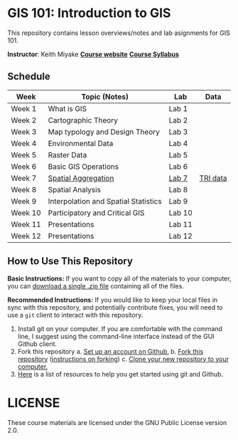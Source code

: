 # GIS 101: Introduction to GIS

This repository contains lesson overviews/notes and lab asignments for GIS 101. 

**Instructor**: Keith Miyake
[**Course website**](http://keithmiyake.info/gis101)
[**Course Syllabus**](syllabus.md)

## Schedule

| Week | Topic (Notes) | Lab | Data |
|------|---------------|-----|------|
| Week 1 | What is GIS | Lab 1 | |
| Week 2 | Cartographic Theory | Lab 2 | |
| Week 3 | Map typology and Design Theory | Lab 3 | |
| Week 4 | Environmental Data | Lab 4 | |
| Week 5 | Raster Data | Lab 5 | |
| Week 6 | Basic GIS Operations| Lab 6 | |
| Week 7 | [Spatial Aggregation](notes/07-aggregation.md) | [Lab 7](labs/07-aggregation.md) | [TRI data](data/TRI.zip) |
| Week 8 | Spatial Analysis | Lab 8 | |
| Week 9 | Interpolation and Spatial Statistics | Lab 9 | |
| Week 10 | Participatory and Critical GIS | Lab 10 | |
| Week 11 | Presentations | Lab 11 | |
| Week 12 | Presentations | Lab 12 | |

## How to Use This Repository

**Basic Instructions:** If you want to copy all of the materials to your computer, you can [download a single .zip file](https://) containing all of the files.

**Recommended Instructions:** If you would like to keep your local files in sync with this repository, and potentially contribute fixes, you will need to use a `git` client to interact with this repository.

  1. Install git on your computer. If you are comfortable with the command line, I suggest using the command-line interface instead of the GUI Github client.
  2. Fork this repository
    a. [Set up an account on Github.](https://github.com/join?source=header-home)
    b. [Fork this repository](https://github.com/kaymmm/intro-to-gis-demo#fork-destination-box) ([instructions on forking](https://help.github.com/articles/fork-a-repo/))
    c. [Clone your new repository to your computer.](https://help.github.com/articles/cloning-a-repository/)
  3. [Here](https://help.github.com/articles/good-resources-for-learning-git-and-github/) is a list of resources to help you get started using git and Github.

# LICENSE

These course materials are licensed under the GNU Public License version 2.0. 
